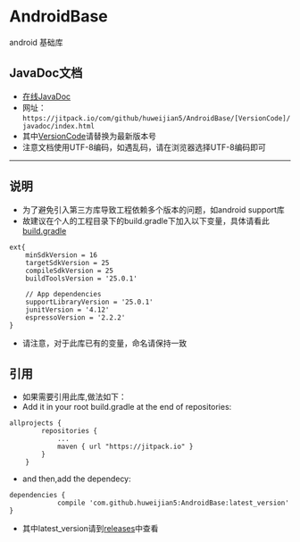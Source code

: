 # AndroidBase
android 基础库

## JavaDoc文档

* [在线JavaDoc](https://jitpack.io/com/github/huweijian5/AndroidBase/1.0.0/javadoc/index.html)
* 网址：`https://jitpack.io/com/github/huweijian5/AndroidBase/[VersionCode]/javadoc/index.html`
* 其中[VersionCode](https://github.com/huweijian5/AndroidBase/releases)请替换为最新版本号
* 注意文档使用UTF-8编码，如遇乱码，请在浏览器选择UTF-8编码即可

---

## 说明

* 为了避免引入第三方库导致工程依赖多个版本的问题，如android support库
* 故建议在个人的工程目录下的build.gradle下加入以下变量，具体请看此[build.gradle](https://github.com/huweijian5/AndroidBase/blob/master/build.gradle)
```
ext{
    minSdkVersion = 16
    targetSdkVersion = 25
    compileSdkVersion = 25
    buildToolsVersion = '25.0.1'

    // App dependencies
    supportLibraryVersion = '25.0.1'
    junitVersion = '4.12'
    espressoVersion = '2.2.2'
}
```	
* 请注意，对于此库已有的变量，命名请保持一致

## 引用

* 如果需要引用此库,做法如下：
* Add it in your root build.gradle at the end of repositories:
```
allprojects {
		repositories {
			...
			maven { url "https://jitpack.io" }
		}
	}
```	
* and then,add the dependecy:
```
dependencies {
	        compile 'com.github.huweijian5:AndroidBase:latest_version'
}
```
* 其中latest_version请到[releases](https://github.com/huweijian5/AndroidBase/releases)中查看
